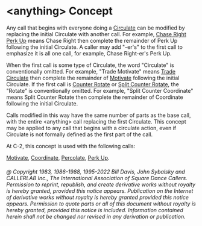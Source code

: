 
# \<anything> Concept

Any call that begins with everyone doing a
[Circulate](../b1/circulate.md) can be
modified by replacing the initial Circulate with another call. For
example, [Chase Right](../plus/chase_right.md)
[Perk Up](../c2/perk_up.md) means Chase Right then complete the
remainder of Perk Up following the initial Circulate. A caller may add
"-er's" to the first call to emphasize it is all one call, 
for example, Chase Right-er's Perk Up.

When the first call is some type of Circulate, the
word "Circulate" is conventionally omitted. For example,
"Trade Motivate" means
[Trade Circulate](../a2/trade_circulate.md)
then complete the remainder of [Motivate](../a2/motivate.md)
following the initial Circulate. If the first call is
[Counter Rotate](../c1/counter_rotate.md) or
[Split Counter Rotate](../a2/box_counter_rotate.md),
the "Rotate" is conventionally omitted. For
example, "Split Counter Coordinate" means Split Counter Rotate then
complete the remainder of Coordinate following the initial Circulate.

Calls modified in this way have the same number of parts as the base
call, with the entire \<anything> call replacing the first Circulate.
This concept may be applied to any call that begins with a circulate
action, even if Circulate is not formally defined as the first part of
the call.

At C-2, this concept is used with the following calls:

[Motivate](../a2/motivate.md),
[Coordinate](../plus/coordinate.md),
[Percolate](../c1/percolate.md),
[Perk Up](../c2/perk_up.md).

###### @ Copyright 1983, 1986-1988, 1995-2022 Bill Davis, John Sybalsky and CALLERLAB Inc., The International Association of Square Dance Callers. Permission to reprint, republish, and create derivative works without royalty is hereby granted, provided this notice appears. Publication on the Internet of derivative works without royalty is hereby granted provided this notice appears. Permission to quote parts or all of this document without royalty is hereby granted, provided this notice is included. Information contained herein shall not be changed nor revised in any derivation or publication.
